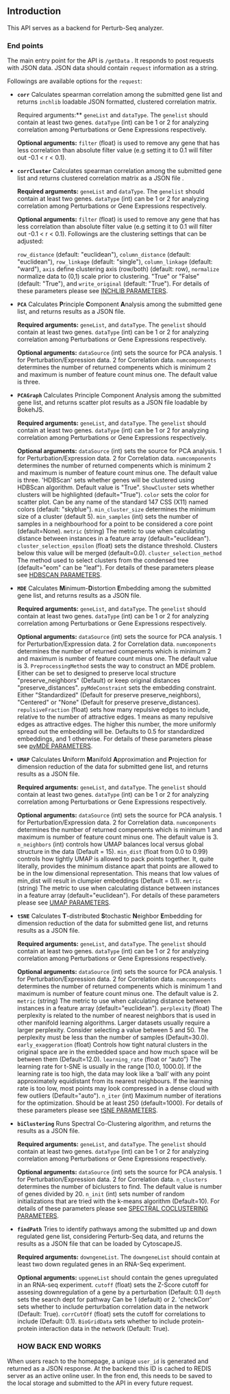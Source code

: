 ## Introduction
This API serves as a backend for Perturb-Seq analyzer. 

### End points

The main entry point for the API is `/getData` . It responds to post requests with JSON data.
JSON data should contain `request` information as a string. 

Followings are available options for the `request`:

- **`corr`** Calculates spearman correlation among the submitted gene list and returns `inchlib` loadable JSON formatted, clustered correlation matrix. 
  
    Required arguments:** `geneList` and `dataType`. The `genelist` should contain at least two genes. `dataType` (int) can be 1 or 2 for analyzing correlation among Perturbations or Gene Expressions respectively.  
    
    **Optional arguments:** `filter` (float) is used to remove any gene that has less correlation than  absolute filter value (e.g setting it to 0.1 will filter out -0.1 < r < 0.1).   

- **`corrCluster`** Calculates spearman correlation among the submitted gene list and returns clustered correlation matrix as a JSON file  . 
  
    **Required arguments:** `geneList` and `dataType`. The `genelist` should contain at least two genes. `dataType` (int) can be 1 or 2 for analyzing correlation among Perturbations or Gene Expressions respectively.  
    
    **Optional arguments:** `filter` (float) is used to remove any gene that has less correlation than  absolute filter value (e.g setting it to 0.1 will filter out -0.1 < r < 0.1).
    Followings are the clustering settings that can be adjusted: 
    
    `row_distance` (default: "euclidean"), `column_distance` (default: "euclidean"), `row_linkage` (default: "single"), `column_linkage` (default: "ward"),
    `axis` define clustering axis (row/both) (default: row), `normalize` normalize data to (0,1) scale prior to clustering. "True" or "False" (default: "True"), and 
    `write_original` (default: "True"). For details of these parameters please see [INCHLIB PARAMETERS](https://www.openscreen.cz/software/inchlib/inchlib_clust#:~:text=Command%2Dline%20parameters).
    
- **`PCA`** Calculates **P**rinciple **C**omponent **A**nalysis among the submitted gene list, and returns results as a JSON file.

  **Required arguments:** `geneList`, and `dataType`. The `genelist` should contain at least two genes. `dataType` (int) can be 1 or 2 for analyzing correlation 
  among Perturbations or Gene Expressions respectively. 
    
  **Optional arguments:** `dataSource` (int) sets the source for PCA analysis. 1 for Perturbation/Expression data. 2 for Correlation data. `numcomponents` determines 
  the number of returned compenents which is minimum 2 and maximum is number of feature count minus one. The default value is three. 
 
 - **`PCAGraph`** Calculates Principle Component Analysis among the submitted gene list, and returns scatter plot results as a JSON file loadable by BokehJS.
   
   **Required arguments:** `geneList`, and `dataType`. The `genelist` should contain at least two genes. `dataType` (int) can be 1 or 2 for analyzing correlation 
  among Perturbations or Gene Expressions respectively.
  
   **Optional arguments:** `dataSource` (int) sets the source for PCA analysis. 1 for Perturbation/Expression data. 2 for Correlation data. `numcomponents` determines 
  the number of returned compenents which is minimum 2 and maximum is number of feature count minus one. The default value is three. 'HDBScan' sets whether genes will be clustered using HDBScan algorithm. Default value is "True". `ShowCluster` sets whether clusters will be highlighted (default="True"). `color` sets the color for scatter plot. Can be any name of the standard 147 CSS (X11) named colors (default: "skyblue").  `min_cluster_size` determines the minimum size of a cluster (default 5).  `min_samples` (int) sets the number of samples in a neighbourhood for a point to be considered a core point (default=None). `metric` (string) The metric to use when calculating distance between instances in a feature array (default="euclidean"). `cluster_selection_epsilon` (float) sets the distance threshold. Clusters below this value will be merged (default=0.0). `cluster_selection_method` The method used to select clusters from the condensed tree (default="eom" can be "leaf"). For details of these parameters please see [HDBSCAN PARAMETERS](https://hdbscan.readthedocs.io/en/latest/api.html#robustsinglelinkage:~:text=and%20RobustSingleLinkage.-,HDBSCAN,-class).
  
  - **`MDE`** Calculates **M**inimum-**D**istortion **E**mbedding among the submitted gene list, and returns results as a JSON file.
    
    **Required arguments:** `geneList`, and `dataType`. The `genelist` should contain at least two genes. `dataType` (int) can be 1 or 2 for analyzing correlation 
  among Perturbations or Gene Expressions respectively.
  
    **Optional arguments:** `dataSource` (int) sets the source for PCA analysis. 1 for Perturbation/Expression data. 2 for Correlation data. `numcomponents` determines 
  the number of returned compenents which is minimum 2 and maximum is number of feature count minus one. The default value is 3. 
  `PreprocessingMethod` sests the way to construct an MDE problem. Either can be set to designed to preserve local structure "preserve_neighbors" (Default) or keep original distances "preserve_distances". `pyMdeConstraint` sets the embedding constraint. Either "Standardized" (Default for preserve preserve_neighbors), "Centered" or "None" (Default for preserve preserve_distances). `repulsiveFraction` (float) sets how many repulsive edges to include, relative to the number of attractive edges. 1 means as many repulsive edges as attractive edges. The higher this number, the more uniformly spread out the embedding will be. Defaults to 0.5 for standardized embeddings, and 1 otherwise. For details of these parameters please see [pyMDE PARAMETERS](https://pymde.org/api/index.html#:~:text=int-,Preserve%20neighbors,%EF%83%81,-pymde.preserve_neighbors).
 
 - **`UMAP`** Calculates **U**niform **M**anifold **A**pproximation and **P**rojection for dimension reduction of the data for submitted gene list, and returns results as a JSON file.
    
    **Required arguments:** `geneList`, and `dataType`. The `genelist` should contain at least two genes. `dataType` (int) can be 1 or 2 for analyzing correlation 
  among Perturbations or Gene Expressions respectively.
  
    **Optional arguments:** `dataSource` (int) sets the source for PCA analysis. 1 for Perturbation/Expression data. 2 for Correlation data. `numcomponents` determines 
  the number of returned compenents which is minimum 1 and maximum is number of feature count minus one. The default value is 3. `n_neighbors` (int) controls how UMAP balances local versus global structure in the data (Default = 15). `min_dist` (float from 0.0 to 0.99) controls how tightly UMAP is allowed to pack points together. It, quite literally, provides the minimum distance apart that points are allowed to be in the low dimensional representation. This means that low values of min_dist will result in clumpier embeddings (Default = 0.1). `metric` (string) The metric to use when calculating distance between instances in a feature array (default="euclidean").  For details of these parameters please see [UMAP PARAMETERS](https://umap-learn.readthedocs.io/en/latest/parameters.html).


 - **`tSNE`** Calculates **T**-distributed **S**tochastic **N**eighbor **E**mbedding for dimension reduction of the data for submitted gene list, and returns results as a JSON file.
    
    **Required arguments:** `geneList`, and `dataType`. The `genelist` should contain at least two genes. `dataType` (int) can be 1 or 2 for analyzing correlation 
  among Perturbations or Gene Expressions respectively.
  
    **Optional arguments:** `dataSource` (int) sets the source for PCA analysis. 1 for Perturbation/Expression data. 2 for Correlation data. `numcomponents` determines 
  the number of returned compenents which is minimum 1 and maximum is number of feature count minus one. The default value is 2. `metric` (string) The metric to use when calculating distance between instances in a feature array (default="euclidean"). `perplexity`  (float) The perplexity is related to the number of nearest neighbors that is used in other manifold learning algorithms. Larger datasets usually require a larger perplexity. Consider selecting a value between 5 and 50. The perplexity must be less than the number of samples (Default=30.0). `early_exaggeration` (float)  Controls how tight natural clusters in the original space are in the embedded space and how much space will be between them (Default=12.0). `learning_rate` (float or “auto”) The learning rate for t-SNE is usually in the range [10.0, 1000.0]. If the learning rate is too high, the data may look like a ‘ball’ with any point approximately equidistant from its nearest neighbours. If the learning rate is too low, most points may look compressed in a dense cloud with few outliers (Default="auto"). `n_iter` (int) Maximum number of iterations for the optimization. Should be at least 250 (default=1000). For details of these parameters please see [tSNE PARAMETERS](https://scikit-learn.org/stable/modules/generated/sklearn.manifold.TSNE.html).
  
 - **`biClustering`** Runs Spectral Co-Clustering algorithm, and returns the results as a JSON file.
    
    **Required arguments:** `geneList`, and `dataType`. The `genelist` should contain at least two genes. `dataType` (int) can be 1 or 2 for analyzing correlation 
  among Perturbations or Gene Expressions respectively.
  
    **Optional arguments:** `dataSource` (int) sets the source for PCA analysis. 1 for Perturbation/Expression data. 2 for Correlation data. `n_clusters` determines 
  the number of biclusters to find. The default value is number of genes divided by 20. `n_init` (int) sets number of random initializations that are tried with the k-means algorithm (Default=10). For details of these parameters please see [SPECTRAL COCLUSTERING PARAMETERS](https://scikit-learn.org/stable/modules/generated/sklearn.cluster.SpectralCoclustering.html).  
  
   
  - **`findPath`** Tries to identify pathways among the submitted up and down regulated gene list, considering Perturb-Seq data, and returns the results as a JSON file that can be loaded by CytoscapeJS.
    
    **Required arguments:** `downgeneList`. The `downgeneList` should contain at least two down regulated genes in an RNA-Seq experiment.
  
    **Optional arguments:**  `upgeneList` should contain the genes upregulated in an RNA-seq experiment. `cutoff` (float) sets the Z-Score cutoff for assesing downregulation of a gene by a perturbation (Default: 0.1) `depth` sets the search dept for pathway Can be 1 (default) or 2. 'checkCorr' sets whether to include perturbation correlation data in the network (Default: True).  `corrCutOff` (float) sets the cutoff for correlations to include (Default: 0.1).  `BioGridData` sets whether to include protein-protein interaction data in the network (Default: True).
    
    ### HOW BACK END WORKS
  When users reach to the homepage, a unique `user_id` is generated and returned as a JSON response. At the backend this ID is cached to REDIS server as an active online user. In the fron end, this needs to be saved to the local storage and submitted to the API in every future request.
   
  
  

  
  
  
 
                
  
  
  
